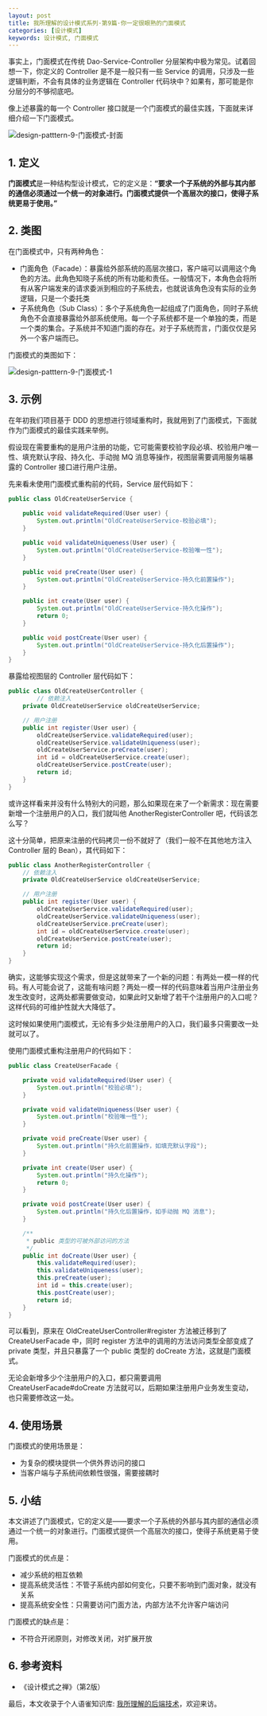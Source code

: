 ```yaml
---
layout: post
title: 我所理解的设计模式系列·第9篇·你一定很眼熟的门面模式
categories: [设计模式]
keywords: 设计模式, 门面模式
---
```




事实上，门面模式在传统 Dao-Service-Controller 分层架构中极为常见。试着回想一下，你定义的 Controller 是不是一般只有一些 Service 的调用，只涉及一些逻辑判断，不会有具体的业务逻辑在 Controller 代码块中？如果有，那可能是你分层分的不够彻底吧。

像上述暴露的每一个 Controller 接口就是一个门面模式的最佳实践，下面就来详细介绍一下门面模式。

![design-patttern-9-门面模式-封面](https://cdn.jsdelivr.net/gh/Planeswalker23/image-storage@master/design-pattern/design-patttern-9-门面模式-封面.png)



## 1. 定义

**门面模式**是一种结构型设计模式，它的定义是：**“要求一个子系统的外部与其内部的通信必须通过一个统一的对象进行。门面模式提供一个高层次的接口，使得子系统更易于使用。”**



## 2. 类图

在门面模式中，只有两种角色：

- 门面角色（Facade）：暴露给外部系统的高层次接口，客户端可以调用这个角色的方法。此角色知晓子系统的所有功能和责任。一般情况下，本角色会将所有从客户端发来的请求委派到相应的子系统去，也就说该角色没有实际的业务逻辑，只是一个委托类
- 子系统角色（Sub Class）：多个子系统角色一起组成了门面角色，同时子系统角色不会直接暴露给外部系统使用。每一个子系统都不是一个单独的类，而是一个类的集合。子系统并不知道门面的存在。对于子系统而言，门面仅仅是另外一个客户端而已。

门面模式的类图如下：

![design-patttern-9-门面模式-1](https://cdn.jsdelivr.net/gh/Planeswalker23/image-storage@master/design-pattern/design-patttern-9-门面模式-1.png)



## 3. 示例

在年初我们项目基于 DDD 的思想进行领域重构时，我就用到了门面模式，下面就作为门面模式的最佳实践来举例。

假设现在需要重构的是用户注册的功能，它可能需要校验字段必填、校验用户唯一性、填充默认字段、持久化、手动抛 MQ 消息等操作，视图层需要调用服务端暴露的 Controller 接口进行用户注册。

先来看未使用门面模式重构前的代码，Service 层代码如下：

```java
public class OldCreateUserService {
    
    public void validateRequired(User user) {
        System.out.println("OldCreateUserService-校验必填");
    }

    public void validateUniqueness(User user) {
        System.out.println("OldCreateUserService-校验唯一性");
    }

    public void preCreate(User user) {
        System.out.println("OldCreateUserService-持久化前置操作");
    }

    public int create(User user) {
        System.out.println("OldCreateUserService-持久化操作");
        return 0;
    }

    public void postCreate(User user) {
        System.out.println("OldCreateUserService-持久化后置操作");
    }
}
```

暴露给视图层的 Controller 层代码如下：

```java
public class OldCreateUserController {
		// 依赖注入
    private OldCreateUserService oldCreateUserService;

    // 用户注册
    public int register(User user) {
        oldCreateUserService.validateRequired(user);
        oldCreateUserService.validateUniqueness(user);
        oldCreateUserService.preCreate(user);
        int id = oldCreateUserService.create(user);
        oldCreateUserService.postCreate(user);
        return id;
    }
}
```

或许这样看来并没有什么特别大的问题，那么如果现在来了一个新需求：现在需要新增一个注册用户的入口，我们就叫他 AnotherRegisterController 吧，代码该怎么写？

这十分简单，把原来注册的代码拷贝一份不就好了（我们一般不在其他地方注入 Controller 层的 Bean），其代码如下：

```java
public class AnotherRegisterController {
    // 依赖注入
    private OldCreateUserService oldCreateUserService;

    // 用户注册
    public int register(User user) {
        oldCreateUserService.validateRequired(user);
        oldCreateUserService.validateUniqueness(user);
        oldCreateUserService.preCreate(user);
        int id = oldCreateUserService.create(user);
        oldCreateUserService.postCreate(user);
        return id;
    }
}
```

确实，这能够实现这个需求，但是这就带来了一个新的问题：有两处一模一样的代码。有人可能会说了，这能有啥问题？两处一模一样的代码意味着当用户注册业务发生改变时，这两处都需要做变动，如果此时又新增了若干个注册用户的入口呢？这样代码的可维护性就大大降低了。

这时候如果使用门面模式，无论有多少处注册用户的入口，我们最多只需要改一处就可以了。

使用门面模式重构注册用户的代码如下：

```java
public class CreateUserFacade {

    private void validateRequired(User user) {
        System.out.println("校验必填");
    }

    private void validateUniqueness(User user) {
        System.out.println("校验唯一性");
    }

    private void preCreate(User user) {
        System.out.println("持久化前置操作，如填充默认字段");
    }

    private int create(User user) {
        System.out.println("持久化操作");
        return 0;
    }

    private void postCreate(User user) {
        System.out.println("持久化后置操作，如手动抛 MQ 消息");
    }

    /**
     * public 类型的可被外部访问的方法
     */
    public int doCreate(User user) {
        this.validateRequired(user);
        this.validateUniqueness(user);
        this.preCreate(user);
        int id = this.create(user);
        this.postCreate(user);
        return id;
    }
}
```

可以看到，原来在 OldCreateUserController#register 方法被迁移到了 CreateUserFacade 中，同时 register 方法中的调用的方法访问类型全部变成了 private 类型，并且只暴露了一个 public 类型的 doCreate 方法，这就是门面模式。

无论会新增多少个注册用户的入口，都只需要调用 CreateUserFacade#doCreate 方法就可以，后期如果注册用户业务发生变动，也只需要修改这一处。



## 4. 使用场景

门面模式的使用场景是：

- 为复杂的模块提供一个供外界访问的接口
- 当客户端与子系统间依赖性很强，需要接耦时



## 5. 小结

本文讲述了门面模式，它的定义是——要求一个子系统的外部与其内部的通信必须通过一个统一的对象进行。门面模式提供一个高层次的接口，使得子系统更易于使用。

门面模式的优点是：

- 减少系统的相互依赖
- 提高系统灵活性：不管子系统内部如何变化，只要不影响到门面对象，就没有关系
- 提高系统安全性：只需要访问门面方法，内部方法不允许客户端访问

门面模式的缺点是：

- 不符合开闭原则，对修改关闭，对扩展开放



## 6. 参考资料

- 《设计模式之禅》（第2版）

最后，本文收录于个人语雀知识库: [我所理解的后端技术](https://www.yuque.com/planeswalker/bankend)，欢迎来访。
